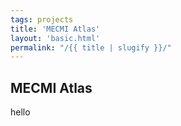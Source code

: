 ```yaml
---
tags: projects
title: 'MECMI Atlas'
layout: 'basic.html'
permalink: "/{{ title | slugify }}/"
---
```


## MECMI Atlas

hello
